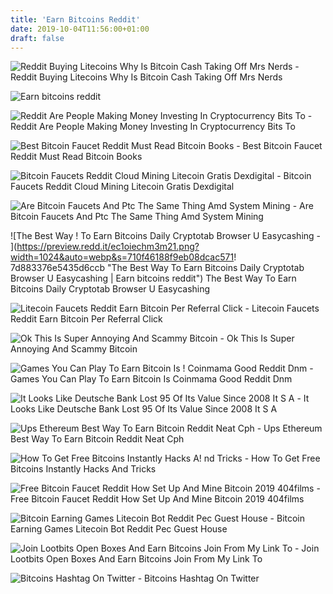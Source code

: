 ```yaml
---
title: 'Earn Bitcoins Reddit'
date: 2019-10-04T11:56:00+01:00
draft: false
---
```


![Reddit Buying Litecoins Why Is Bitcoin Cash Taking Off Mrs Nerds - ](https://i.redd.it/o8iuo8ziv4701.png "Reddit Buying Litecoins Why Is Bitcoin Cash Taking Off Mrs Nerds | Earn bitcoins reddit") Reddit Buying Litecoins Why Is Bitcoin Cash Taking Off Mrs Nerds

![Earn bitcoins reddit](https://imgur.com/lhTWtB7.jpg "Earn bitcoins reddit") 

![Reddit Are People Making Money Investing In Cryptocurrency Bits To - ](https://i.redd.it/accr7qb3o0421.jpg "Reddit Are People Making Money Investing In Cryptocurrency Bits To | Earn bitcoins reddit") Reddit Are People Making Money Investing In Cryptocurrency Bits To

![Best Bitcoin Faucet Reddit Must Read Bitcoin Books - ](https://i.redd.it/qbjris5dr7721.jpg "Bes!   t Bitcoin Faucet Reddit Must Read Bitcoin Books | Earn bitcoins reddit") Best Bitcoin Faucet Reddit Must Read Bitcoin Books

![Bitcoin Faucets Reddit Cloud Mining Litecoin Gratis Dexdigital - ](https://pbs.twimg.com/media/Cs1slFdWcAAz6NJ.jpg "Bitcoin Faucets Reddit Cloud Mining Litecoin Gratis Dexdigital | Earn bitcoins reddit") Bitcoin Faucets Reddit Cloud Mining Litecoin Gratis Dexdigital

![Are Bitcoin Faucets And Ptc The Same Thing Amd System Mining - ](https://i2.wp.com/i.ebayimg.com/images/g/zpMAAOSw7VhaoxUK/s-l1600.jpg?w\u003d660\u0026ssl\u003d1 "Are Bitcoin Faucets And Ptc The Same Thing Amd System Mining | Earn bitcoins reddit") Are Bitcoin Faucets And Ptc The Same Thing Amd System Mining

![The Best Way !   To Earn Bitcoins Daily Cryptotab Browser U Easycashing - ](https://preview.redd.it/ec1oiechm3m21.png?width=1024&auto=webp&s=710f46188f9eb08dcac571!   7d883376e5435d6ccb "The Best Way To Earn Bitcoins Daily Cryptotab Browser U Easycashing | Earn bitcoins reddit") The Best Way To Earn Bitcoins Daily Cryptotab Browser U Easycashing

![Litecoin Faucets Reddit Earn Bitcoin Per Referral Click - ](https://i.redd.it/ssx9gih1tfr21.jpg "Litecoin Faucets Reddit Earn Bitcoin Per Referral Click | Earn bitcoins reddit") Litecoin Faucets Reddit Earn Bitcoin Per Referral Click

![Ok This Is Super Annoying And Scammy Bitcoin - ](https://imgur.com/lhTWtB7.jpg "Ok This Is Super Annoying And Scammy Bitcoin | Earn bitcoins reddit") Ok This Is Super Annoying And Scammy Bitcoin

![Games You Can Play To Earn Bitcoin Is !   Coinmama Good Reddit Dnm - ](https://tothemoonnews.com/wp-content/uploads/2018/10/NC_3-640x360-1.png "Games You Can Play To Earn Bitcoin Is Coinmama Good Reddit Dnm | Earn bitcoins reddit") Games You Can Play To Earn Bitcoin Is Coinmama Good Reddit Dnm

![It Looks Like Deutsche Bank Lost 95 Of Its Value Since 2008 It S A - ](https://i.redd.it/39mqvjubgnc31.jpg "It Looks Like Deutsche Bank Lost 95 Of Its Value Since 2008 It S A | Earn bitcoins reddit") It Looks Like Deutsche Bank Lost 95 Of Its Value Since 2008 It S A

![Ups Ethereum Best Way To Earn Bitcoin Reddit Neat Cph - ](https://imgur.com/o5ohY7I.png "Ups Ethereum Best Way To Earn Bitcoin Reddit Neat Cph | Earn bitcoins reddit") Ups Ethereum Best Way To Earn Bitcoin Reddit Neat Cph

![How To Get Free Bitcoins Instantly Hacks A!   nd Tricks - ](https://managingyourfinance.com/wp-content/uploads/2017/05/How-to-Get-Free-Bitcoins-Instantly-Hacks-and-Tricks-1-1.jpg "How To Get Free Bitcoins Instantly Hacks And Tricks | Earn bitcoins reddit") How To Get Free Bitcoins Instantly Hacks And Tricks

![Free Bitcoin Faucet Reddit How Set Up And Mine Bitcoin 2019 404films - ](https://i.redd.it/7eprg1ppssq01.png "Free Bitcoin Faucet Reddit How Set Up And Mine Bitcoin 2019 404films | Earn bitcoins reddit") Free Bitcoin Faucet Reddit How Set Up And Mine Bitcoin 2019 404films

![Bitcoin Earning Games Litecoin Bot Reddit Pec Guest House - ](https://i1.wp.com/coinspondent.de/wrdprss_XXX/wp-content/uploads/2014/03/whatsupbitcoin.jpg?resize\\u003d672,372\\u0026ssl\\u003d1 "Bitcoin Earning Games Litecoin Bot Reddit Pec Guest House | Earn bitcoins reddit") Bitcoin Earning Games Litecoin Bot Reddit Pec Guest House

![Join Lootbits Open Boxes And Earn Bitcoins Join From My Link To - ](https://i.redd.it/ylnsx19sh7x21.png "Join Lootbits Open Boxes And Earn Bitcoins Join From My Link To | Earn bitcoins reddit") Join Lootbits Open Boxes And Earn Bitcoins Join From My Link To

![Bitcoins Hashtag On Twitter - ](https://pbs.twimg.com/media/EBwh0OYXoAA7NKd.jpg "Bitcoins Hashtag On Twitter | Earn bitcoins reddit") Bitcoins Hashtag On Twitter